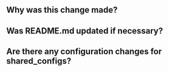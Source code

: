## Why was this change made?

## Was README.md updated if necessary?

## Are there any configuration changes for shared_configs?
